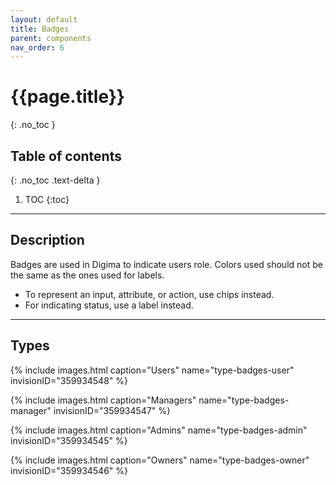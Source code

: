 ```yaml
---
layout: default
title: Badges
parent: components
nav_order: 6
---
```


# {{page.title}}
{: .no_toc }

## Table of contents
{: .no_toc .text-delta }

1. TOC
{:toc}

---

## Description

Badges are used in Digima to indicate users role. Colors used should not be the same as the ones used for labels.

- To represent an input, attribute, or action, use chips instead.
- For indicating status, use a label instead.

---

## Types

{% include images.html caption="Users" name="type-badges-user" invisionID="359934548" %}

{% include images.html caption="Managers" name="type-badges-manager" invisionID="359934547" %}

{% include images.html caption="Admins" name="type-badges-admin" invisionID="359934545" %}

{% include images.html caption="Owners" name="type-badges-owner" invisionID="359934546" %}
